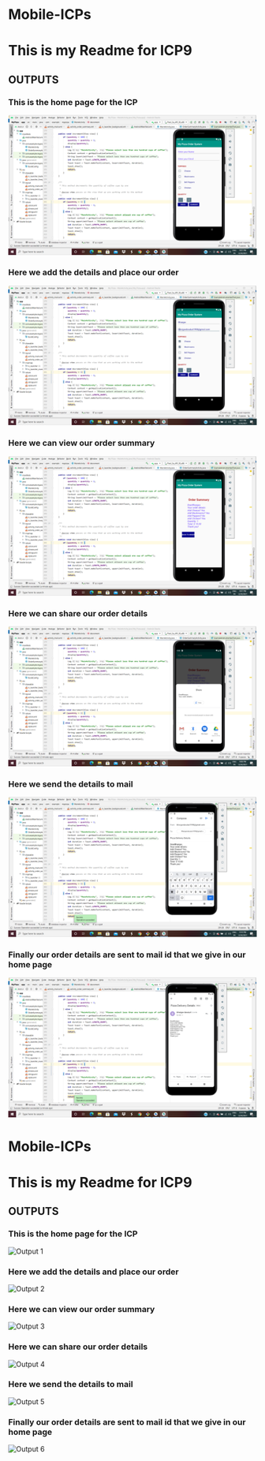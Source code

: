 # Mobile-ICPs

# This is my Readme for ICP9
## OUTPUTS

### This is the home page for the ICP
![Output 1](https://github.com/Bhargav-Davuluri/Mobile-ICPs/blob/master/Documentation/Screenshot%20(25).png)

### Here we add the details and place our order

![Output 2](https://github.com/Bhargav-Davuluri/Mobile-ICPs/blob/master/Documentation/Screenshot%20(26).png)

### Here we can view our order summary

![Output 3](https://github.com/Bhargav-Davuluri/Mobile-ICPs/blob/master/Documentation/Screenshot%20(27).png)

### Here we can share our order details

![Output 4](https://github.com/Bhargav-Davuluri/Mobile-ICPs/blob/master/Documentation/Screenshot%20(28).png)

### Here we send the details to mail

![Output 5](https://github.com/Bhargav-Davuluri/Mobile-ICPs/blob/master/Documentation/Screenshot%20(29).png)

### Finally our order details are sent to mail id that we give in our home page

![Output 6](https://github.com/Bhargav-Davuluri/Mobile-ICPs/blob/master/Documentation/Screenshot%20(30).png)
# Mobile-ICPs

# This is my Readme for ICP9
## OUTPUTS

### This is the home page for the ICP
![Output 1](https://github.com/Abinash-Banda/web-and-mobile-computing/blob/master/Documentation/Screenshot%20(25).png)

### Here we add the details and place our order

![Output 2](https://github.com/Abinash-Banda/web-and-mobile-computing/blob/master/Documentation/Screenshot%20(26).png)

### Here we can view our order summary

![Output 3](https://github.com/Abinash-Banda/web-and-mobile-computing/blob/master/Documentation/Screenshot%20(27).png)

### Here we can share our order details

![Output 4](https://github.com/Abinash-Banda/web-and-mobile-computing/blob/master/Documentation/Screenshot%20(28).png)

### Here we send the details to mail

![Output 5](https://github.com/Abinash-Banda/web-and-mobile-computing/blob/master/Documentation/Screenshot%20(29).png)

### Finally our order details are sent to mail id that we give in our home page

![Output 6](https://github.com/Abinash-Banda/web-and-mobile-computing/blob/master/Documentation/Screenshot%20(30).png)
